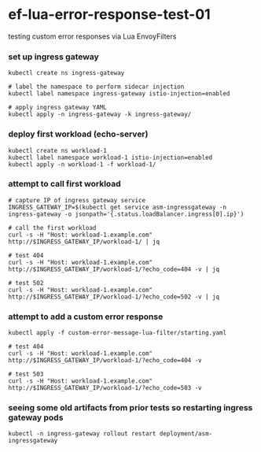 # ef-lua-error-response-test-01
testing custom error responses via Lua EnvoyFilters

### set up ingress gateway

```
kubectl create ns ingress-gateway

# label the namespace to perform sidecar injection
kubectl label namespace ingress-gateway istio-injection=enabled

# apply ingress gateway YAML
kubectl apply -n ingress-gateway -k ingress-gateway/
```

### deploy first workload (echo-server)

```
kubectl create ns workload-1
kubectl label namespace workload-1 istio-injection=enabled
kubectl apply -n workload-1 -f workload-1/
```

### attempt to call first workload

```
# capture IP of ingress gateway service
INGRESS_GATEWAY_IP=$(kubectl get service asm-ingressgateway -n ingress-gateway -o jsonpath='{.status.loadBalancer.ingress[0].ip}')

# call the first workload 
curl -s -H "Host: workload-1.example.com" http://$INGRESS_GATEWAY_IP/workload-1/ | jq

# test 404
curl -s -H "Host: workload-1.example.com" http://$INGRESS_GATEWAY_IP/workload-1/?echo_code=404 -v | jq

# test 502
curl -s -H "Host: workload-1.example.com" http://$INGRESS_GATEWAY_IP/workload-1/?echo_code=502 -v | jq
```

### attempt to add a custom error response

```
kubectl apply -f custom-error-message-lua-filter/starting.yaml

# test 404
curl -s -H "Host: workload-1.example.com" http://$INGRESS_GATEWAY_IP/workload-1/?echo_code=404 -v

# test 503
curl -s -H "Host: workload-1.example.com" http://$INGRESS_GATEWAY_IP/workload-1/?echo_code=503 -v
```

### seeing some old artifacts from prior tests so restarting ingress gateway pods

```
kubectl -n ingress-gateway rollout restart deployment/asm-ingressgateway
```